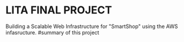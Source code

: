# LITA FINAL PROJECT
 Building a Scalable Web Infrastructure for "SmartShop" using the AWS infasructure.
#summary of this project